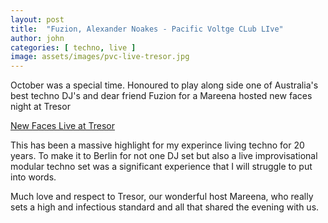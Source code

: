 ```yaml
---
layout: post
title:  "Fuzion, Alexander Noakes - Pacific Voltge CLub LIve"
author: john
categories: [ techno, live ]
image: assets/images/pvc-live-tresor.jpg
---
```

October was a special time. Honoured to play along side one of Australia's best techno DJ's and dear friend Fuzion for a Mareena hosted new faces night at Tresor

[New Faces Live at Tresor](https://www.residentadvisor.net/events/1009223 "New Faces Live at Tresor")

This has been a massive highlight for my experince living techno for 20 years. To make it to Berlin for not one DJ set but also a live improvisational modular techno set was a significant experience that I will struggle to put into words.

Much love and respect to Tresor, our wonderful host Mareena, who really sets a high and infectious standard and all that shared the evening with us.